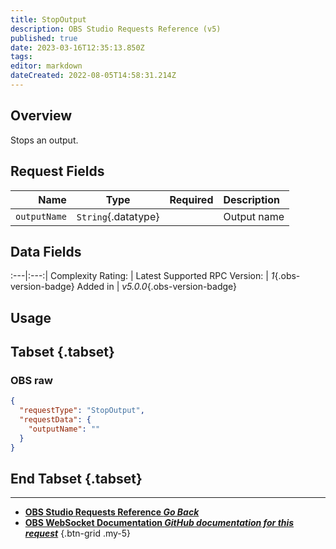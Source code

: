```yaml
---
title: StopOutput
description: OBS Studio Requests Reference (v5)
published: true
date: 2023-03-16T12:35:13.850Z
tags: 
editor: markdown
dateCreated: 2022-08-05T14:58:31.214Z
---
```


## Overview
Stops an output.

## Request Fields
Name | Type | Required| Description |
----:|:----:|:-------:|:------------|
`outputName` | `String`{.datatype} | <i class="mdi mdi-check-bold"></i> | Output name

## Data Fields
:---|:---:|
Complexity Rating: | <span class="stars stars--4"></span>
Latest Supported RPC Version: | *1*{.obs-version-badge}
Added in | *v5.0.0*{.obs-version-badge}

## Usage
## Tabset {.tabset}
### OBS raw
```json
{
  "requestType": "StopOutput",
  "requestData": {
    "outputName": ""
  }
}
```
## End Tabset {.tabset}

---

- [<i class="mdi mdi-chevron-left"></i>**OBS Studio Requests Reference *Go Back***](/Broadcasters/OBS/Requests)
- [<i class="mdi mdi-github"></i> **OBS WebSocket Documentation *GitHub documentation for this request***](https://github.com/obsproject/obs-websocket/blob/master/docs/generated/protocol.md#stopoutput)
{.btn-grid .my-5}